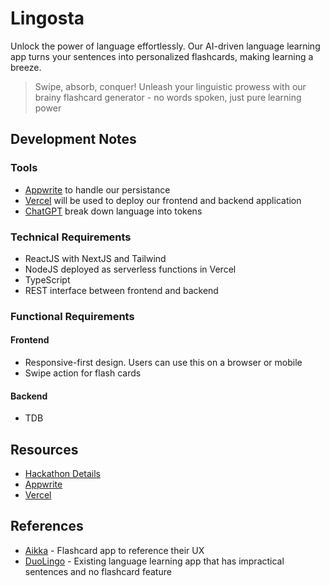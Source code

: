 # Lingosta
Unlock the power of language effortlessly. Our AI-driven language learning app turns your sentences into personalized flashcards, making learning a breeze.

> Swipe, absorb, conquer! Unleash your linguistic prowess with our brainy flashcard generator - no words spoken, just pure learning power

## Development Notes
### Tools
* [Appwrite](https://appwrite.io/) to handle our persistance
* [Vercel](https://vercel.com/) will be used to deploy our frontend and backend application
* [ChatGPT](https://platform.openai.com/docs/api-reference/making-requests) break down language into tokens

### Technical Requirements
* ReactJS with NextJS and Tailwind
* NodeJS deployed as serverless functions in Vercel
* TypeScript
* REST interface between frontend and backend

### Functional Requirements
#### Frontend
* Responsive-first design. Users can use this on a browser or mobile
* Swipe action for flash cards

#### Backend
* TDB

## Resources
- [Hackathon Details](https://hashnode.com/hackathons/appwrite)
- [Appwrite](https://appwrite.io/)
- [Vercel](https://vercel.com/)

## References
- [Aikka](quizlet.com) - Flashcard app to reference their UX
- [DuoLingo](https://www.duolingo.com/) - Existing language learning app that has impractical sentences and no flashcard feature
